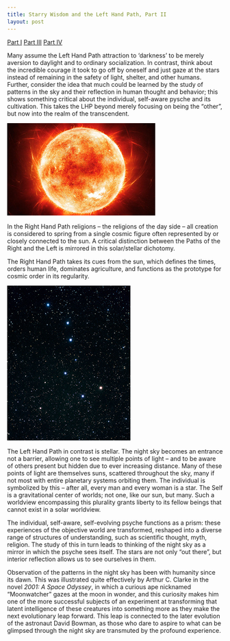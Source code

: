 ```yaml
---
title: Starry Wisdom and the Left Hand Path, Part II
layout: post
---
```


<a target="_blank" href="https://infernalgeometry.com/2017/12/06/starry-I.html">Part I</a> <a target="_blank" href="https://infernalgeometry.com/2018/02/14/starry-III.html">Part III</a> <a target="_blank" href="https://infernalgeometry.com/2018/02/19/starry-IV.html">Part IV</a>

Many assume the Left Hand Path attraction to ‘darkness’ to be merely aversion to daylight and to ordinary socialization. In contrast, think about the incredible courage it took to go off by oneself and just gaze at the stars instead of remaining in the safety of light, shelter, and other humans. Further, consider the idea that much could be learned by the study of patterns in the sky and their reflection in human thought and behavior; this shows something critical about the individual, self-aware pysche and its cultivation. This takes the LHP beyond merely focusing on being the “other”, but now into the realm of the transcendent.

![](/assets/images/starry-sun.jpg)

In the Right Hand Path religions – the religions of the day side – all creation is considered to spring from a single cosmic figure often represented by or closely connected to the sun. A critical distinction between the Paths of the Right and the Left is mirrored in this solar/stellar dichotomy.

The Right Hand Path takes its cues from the sun, which defines the times, orders human life, dominates agriculture, and functions as the prototype for cosmic order in its regularity.

![](/assets/images/starry-seven.jpg)

The Left Hand Path in contrast is stellar. The night sky becomes an entrance not a barrier, allowing one to see multiple points of light – and to be aware of others present but hidden due to ever increasing distance. Many of these points of light are themselves suns, scattered throughout the sky, many if not most with entire planetary systems orbiting them. The individual is symbolized by this – after all, every man and every woman is a star. The Self is a gravitational center of worlds; not one, like our sun, but many. Such a worldview encompassing this plurality grants liberty to its fellow beings that cannot exist in a solar worldview.

The individual, self-aware, self-evolving psyche functions as a prism: these experiences of the objective world are transformed, reshaped into a diverse range of structures of understanding, such as scientific thought, myth, religion. The study of this in turn leads to thinking of the night sky as a mirror in which the psyche sees itself. The stars are not only “out there”, but interior reflection allows us to see ourselves in them.

Observation of the patterns in the night sky has been with humanity since its dawn. This was illustrated quite effectively by Arthur C. Clarke in the novel _2001: A Space Odyssey_, in which a curious ape nicknamed “Moonwatcher” gazes at the moon in wonder, and this curiosity makes him one of the more successful subjects of an experiment at transforming that latent intelligence of these creatures into something more as they make the next evolutionary leap forward. This leap is connected to the later evolution of the astronaut David Bowman, as those who dare to aspire to what can be glimpsed through the night sky are transmuted by the profound experience.


